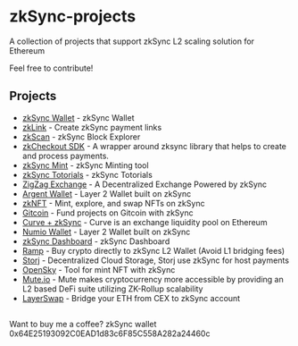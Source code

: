 # zkSync-projects
A collection of projects that support zkSync L2 scaling solution for Ethereum

Feel free to contribute!


## Projects

- [zkSync Wallet](https://wallet.zksync.io/) - zkSync Wallet
- [zkLink](https://link.zksync.io/) - Create zkSync payment links
- [zkScan](https://zkscan.io/) - zkSync Block Explorer
- [zkCheckout SDK](https://www.npmjs.com/package/zksync-checkout) - A wrapper around zksync library that helps to create and process payments.
- [zkSync Mint](https://mint.zksync.dev/) - zkSync Minting tool
- [zkSync Totorials](https://zksync.io/faq/tutorials.html) - zkSync Totorials
- [ZigZag Exchange](https://info.zigzag.exchange/) - A Decentralized Exchange Powered by zkSync
- [Argent Wallet](https://www.argent.xyz/) - Layer 2 Wallet built on zkSync
- [zkNFT](https://zknft.xyz) - Mint, explore, and swap NFTs on zkSync 
- [Gitcoin](https://gitcoin.co/) - Fund projects on Gitcoin with zkSync
- [Curve + zkSync](https://zksync.curve.fi/) - Curve is an exchange liquidity pool on Ethereum
- [Numio Wallet](https://www.numio.one/) - Layer 2 Wallet built on zkSync
- [zkSync Dashboard](https://dune.xyz/Marcov/zkSync) - zkSync Dashboard
- [Ramp](https://ramp.network/buy/) - Buy crypto directly to zkSync L2 Wallet (Avoid L1 bridging fees)
- [Storj](https://www.storj.io/) - Decentralized Cloud Storage, Storj use zkSync for host payments
- [OpenSky](https://open-sky.vercel.app/) - Tool for mint NFT with zkSync
- [Mute.io](https://mute.io/) - Mute makes cryptocurrency more accessible by providing an L2 based DeFi suite utilizing ZK-Rollup scalability
- [LayerSwap](https://www.layerswap.io/) - Bridge your ETH from CEX to zkSync account



##

Want to buy me a coffee? zkSync wallet 0x64E25193092C0EAD1d83c6F85C558A282a24460c
